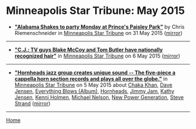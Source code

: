 # Minneapolis Star Tribune: May 2015

 - [**"Alabama Shakes to party Monday at Prince's Paisley Park"**](http://www.startribune.com/alabama-shakes-stick-around-for-a-monday-gig-at-prince-s-paisley-park/305620631/) by Chris Riemenschneider in [Minneapolis Star Tribune](http://www.startribune.com/) on 31 May 2015 ([mirror](https://web.archive.org/web/*/http://www.startribune.com/alabama-shakes-stick-around-for-a-monday-gig-at-prince-s-paisley-park/305620631/))

----

 - [**"C.J.: TV guys Blake McCoy and Tom Butler have nationally recognized hair"**](http://www.startribune.com/c-j-tv-guys-blake-mccoy-and-tom-butler-have-nationally-recognized-hair/302847421/) in [Minneapolis Star Tribune](http://www.startribune.com/) on 6 May 2015 ([mirror](https://web.archive.org/web/*/http://www.startribune.com/c-j-tv-guys-blake-mccoy-and-tom-butler-have-nationally-recognized-hair/302847421/))

----

 - [**"Hornheads jazz group creates unique sound -- The five-piece a cappella horn section records and plays all over the globe."**](http://www.startribune.com/hornheads-jazz-group-creates-unique-sound/302567351/) in [Minneapolis Star Tribune](http://www.startribune.com/) on 5 May 2015 about [Chaka Khan](https://bjmdotnet.github.io/pr1nc3/topics/chaka-khan/), [Dave Jensen](https://bjmdotnet.github.io/pr1nc3/topics/dave-jensen/), [Everything Blows (Album)](https://bjmdotnet.github.io/pr1nc3/topics/album/everything-blows/), [Hornheads](https://bjmdotnet.github.io/pr1nc3/topics/hornheads/), [Jimmy Jam](https://bjmdotnet.github.io/pr1nc3/topics/jimmy-jam/), [Kathy Jensen](https://bjmdotnet.github.io/pr1nc3/topics/kathy-jensen/), [Kenni Holmen](https://bjmdotnet.github.io/pr1nc3/topics/kenni-holmen/), [Michael Nelson](https://bjmdotnet.github.io/pr1nc3/topics/michael-nelson/), [New Power Generation](https://bjmdotnet.github.io/pr1nc3/topics/new-power-generation/), [Steve Strand](https://bjmdotnet.github.io/pr1nc3/topics/steve-strand/) ([mirror](https://web.archive.org/web/*/http://www.startribune.com/hornheads-jazz-group-creates-unique-sound/302567351/))

----

[Home](./)
